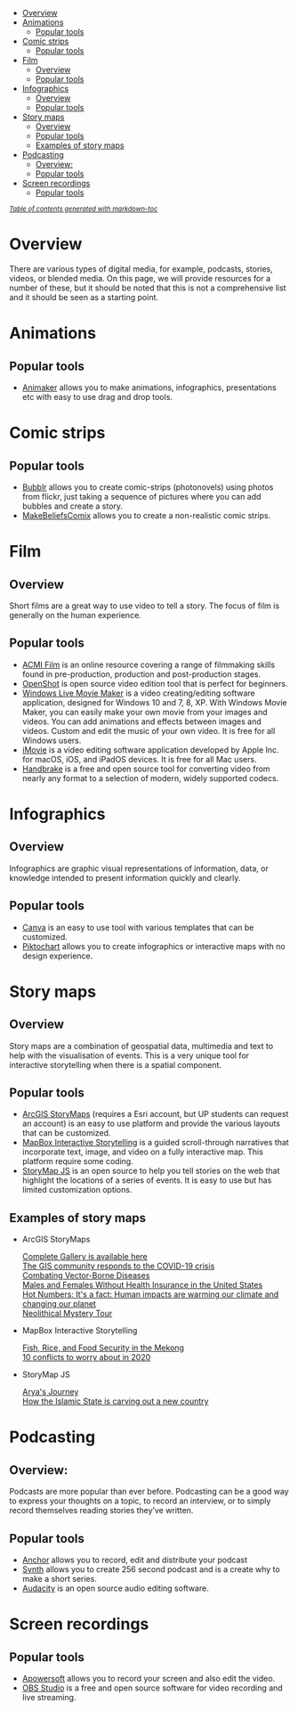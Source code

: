 - [Overview](#overview)
- [Animations](#animations)
  * [Popular tools](#popular-tools-that-can-be-used-)
- [Comic strips](#comic-strips)
  * [Popular tools ](#popular-tools-that-can-be-used--1)
- [Film](#film)
  * [Overview](#overview-1)
  * [Popular tools](#popular-tools-that-can-be-used--2)
- [Infographics](#infographics)
  * [Overview](#overview-2)
  * [Popular tools](#popular-tools-that-can-be-used--3)
- [Story maps](#story-maps)
  * [Overview](#overview-3)
  * [Popular tools](#popular-tools-that-can-be-used--4)
  * [Examples of story maps](#examples-of-story-maps)
- [Podcasting](#podcasting)
  * [Overview:](#overview-)
  * [Popular tools](#popular-tools-that-can-be-used--5)
- [Screen recordings](#screen-recordings)
  * [Popular tools](#popular-tools-that-can-be-used--6)

<small><i><a href='http://ecotrust-canada.github.io/markdown-toc/'>Table of contents generated with markdown-toc</a></i></small>

  

# Overview
There are various types of digital media, for example, podcasts, stories, videos, or blended media. On this page, we will provide resources for a number of these, but it should be noted that this is not a comprehensive list and it should be seen as a starting point. 


# Animations
## Popular tools
* [Animaker](https://class.animaker.com) allows you to make animations, infographics, presentations etc with easy to use drag and drop tools. 


# Comic strips
## Popular tools
* [Bubblr](https://www.pimpampum.net/en/project/bubblr-2/) allows you to create comic-strips (photonovels) using photos from flickr, just taking a sequence of pictures where you can add bubbles and create a story.
* [MakeBeliefsComix](https://www.makebeliefscomix.com) allows you to create a non-realistic comic strips. 


# Film
## Overview
Short films are a great way to use video to tell a story. The focus of film is generally on the human experience. 

## Popular tools
* [ACMI Film](https://www.acmi.net.au/education/online-learning/film-it/) is an online resource covering a range of filmmaking skills found in pre-production, production and post-production stages.
* [OpenShot](https://www.openshot.org) is open source video edition tool that is perfect for beginners. 
* [Windows Live Movie Maker](https://www.videowinsoft.com/videowin-movie-maker.html?gclid=CjwKCAjwkJj6BRA-EiwA0ZVPVpgZQA5Y2sO1IgkQj1etPHEBCJZUUNb-HR5rj_ZqxApTgvoCIAJlHhoCIdcQAvD_BwE) is a video creating/editing software application, designed for Windows 10 and 7, 8, XP. With Windows Movie Maker, you can easily make your own movie from your images and videos. You can add animations and effects between images and videos. Custom and edit the music of your own video. It is free for all Windows users. 
* [iMovie](https://www.apple.com/imovie/) is a video editing software application developed by Apple Inc. for macOS, iOS, and iPadOS devices. It is free for all Mac users.
* [Handbrake](https://handbrake.fr) is a free and open source tool for converting video from nearly any format to a selection of modern, widely supported codecs.


# Infographics
## Overview
Infographics are graphic visual representations of information, data, or knowledge intended to present information quickly and clearly. 

## Popular tools
* [Canva](https://www.canva.com) is an easy to use tool with various templates that can be customized. 
* [Piktochart](https://piktochart.com/formats/infographics/) allows you to create infographics or interactive maps with no design experience. 


# Story maps
## Overview
Story maps are a combination of geospatial data, multimedia and text to help with the visualisation of events. This is a very unique tool for interactive storytelling when there is a spatial component. 

## Popular tools
* [ArcGIS StoryMaps](https://storymaps.arcgis.com) (requires a Esri account, but UP students can request an account) is an easy to use platform and provide the various layouts that can be customized. 
* [MapBox Interactive Storytelling](https://www.mapbox.com/impact-tools/interactive-storytelling) is a guided scroll-through narratives that incorporate text, image, and video on a fully interactive map. This platform require some coding.
* [StoryMap JS](https://storymap.knightlab.com) is an open source to help you tell stories on the web that highlight the locations of a series of events. It is easy to use but has limited customization options. 

## Examples of story maps
* ArcGIS StoryMaps

    [Complete Gallery is available here](https://www.esri.com/en-us/arcgis/products/arcgis-storymaps/stories)  
    [The GIS community responds to the COVID-19 crisis](https://storymaps.arcgis.com/stories/feaf86dac1584a84978a5e49d62266ca)  
    [Combating Vector-Borne Diseases](https://paris-esth.maps.arcgis.com/apps/Cascade/index.html?appid=da37d4b79b2e44e0bd4a747c7d82aec8)  
    [Males and Females Without Health Insurance in the United States](https://www.arcgis.com/apps/StorytellingSwipe/index.html?appid=62ade4be01254971a0d94a12e6e1bfb9)  
    [Hot Numbers: It's a fact: Human impacts are warming our climate and changing our planet](https://storymaps.arcgis.com/stories/5a231e5e7d474bb886f1172f51b4b019)  
    [Neolithical Mystery Tour](https://storymaps.arcgis.com/stories/0b0a19c80a044347b31bb3e8a94992c8)  

* MapBox Interactive Storytelling

    [Fish, Rice, and Food Security in the Mekong](https://cdn-images.kontinentalist.com/static-html/food-security-mekong-river-hydropower-dam-climate-change/index.html)  
    [10 conflicts to worry about in 2020](https://melissapavlik.github.io/scrollytelling/)  

* StoryMap JS
    
    [Arya's Journey](https://storymap.knightlab.com/examples/aryas-journey/)  
    [How the Islamic State is carving out a new country](http://apps.washingtonpost.com/g/page/world/map-how-isis-is-carving-out-a-new-country/1095/)


# Podcasting
## Overview:
Podcasts are more popular than ever before. Podcasting can be a good way to express your thoughts on a topic, to record an interview, or to simply record themselves reading stories they’ve written. 

## Popular tools
* [Anchor](https://anchor.fm) allows you to record, edit and distribute your podcast
* [Synth](https://gosynth.com) allows you to create 256 second podcast and is a create why to make a short series. 
* [Audacity](https://www.audacityteam.org) is an open source audio editing software. 


# Screen recordings
## Popular tools
* [Apowersoft](https://www.apowersoft.com) allows you to record your screen and also edit the video.
* [OBS Studio](https://obsproject.com) is a free and open source software for video recording and live streaming.